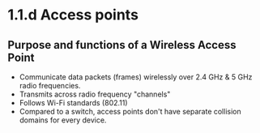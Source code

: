 # 1.1.d Access points

## Purpose and functions of a Wireless Access Point

* Communicate data packets \(frames\) wirelessly over 2.4 GHz & 5 GHz radio frequencies.
* Transmits across radio frequency "channels"
* Follows Wi-Fi standards \(802.11\)
* Compared to a switch, access points don't have separate collision domains for every device.









